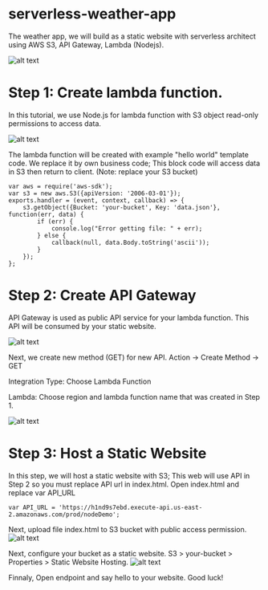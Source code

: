 # serverless-weather-app
The weather app, we will build as a static website with serverless architect using AWS S3, API Gateway, Lambda (Nodejs).

![alt text](https://s3.us-east-2.amazonaws.com/hienkdweb/picture/architect.png)

# Step 1: Create lambda function.
In this tutorial, we use Node.js for lambda function with S3 object read-only permissions to access data.

![alt text](https://s3.us-east-2.amazonaws.com/hienkdweb/picture/create-function.PNG)

The lambda function will be created with example "hello world" template code. We replace it by own business code; This block code will access data in S3 then return to client. (Note: replace your S3 bucket)

```
var aws = require('aws-sdk');
var s3 = new aws.S3({apiVersion: '2006-03-01'});
exports.handler = (event, context, callback) => {
	s3.getObject({Bucket: 'your-bucket', Key: 'data.json'}, function(err, data) {
		if (err) {
			console.log("Error getting file: " + err);            
		} else {			
			callback(null, data.Body.toString('ascii'));
		}			
	});    
};
```

# Step 2: Create API Gateway
API Gateway is used as public API service for your lambda function. This API will be consumed by your static website.

![alt text](https://s3.us-east-2.amazonaws.com/hienkdweb/picture/create+api.PNG)

Next, we create new method (GET) for new API. Action -> Create Method -> GET

Integration Type: Choose Lambda Function

Lambda: Choose region and lambda function name that was created in Step 1.

![alt text](https://s3.us-east-2.amazonaws.com/hienkdweb/picture/create+method.PNG)

# Step 3: Host a Static Website
In this step, we will host a static website with S3; This web will use API in Step 2 so you must replace API url in index.html. Open index.html and replace var API_URL
```
var API_URL = 'https://h1nd9s7ebd.execute-api.us-east-2.amazonaws.com/prod/nodeDemo';
```
Next, upload file index.html to S3 bucket with public access permission.
![alt text](https://s3.us-east-2.amazonaws.com/hienkdweb/picture/upload+s3.PNG)

Next, configure your bucket as a static website. S3 > your-bucket > Properties > Static Website Hosting.
![alt text](https://s3.us-east-2.amazonaws.com/hienkdweb/picture/host+static+website.PNG)

Finnaly, Open endpoint and say hello to your website. Good luck!



